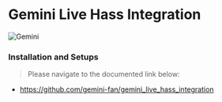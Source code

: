 # Gemini Live Hass Integration

![Gemini](https://storage.googleapis.com/gweb-uniblog-publish-prod/images/IO24_WhatsInAName_Hero_1.width-1200.format-webp.webp)

### Installation and Setups
> Please navigate to the documented link below:
- https://github.com/gemini-fan/gemini_live_hass_integration


